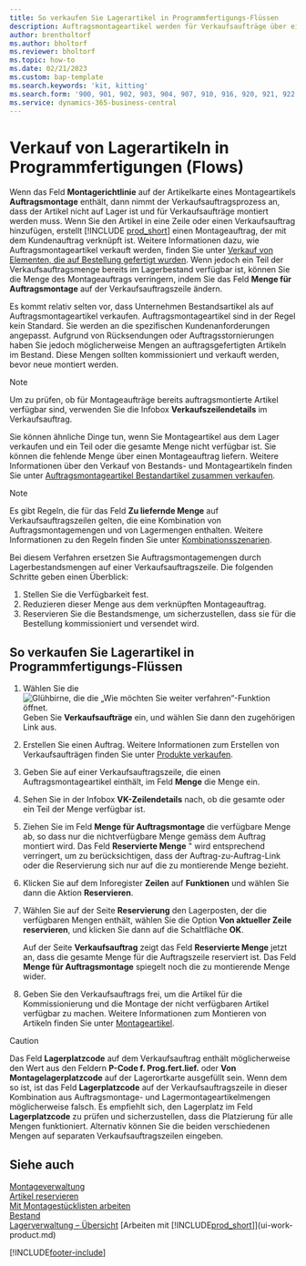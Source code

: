 ```yaml
---
title: So verkaufen Sie Lagerartikel in Programmfertigungs-Flüssen
description: Auftragsmontageartikel werden für Verkaufsaufträge über einen Montageauftrag montiert.
author: brentholtorf
ms.author: bholtorf
ms.reviewer: bholtorf
ms.topic: how-to
ms.date: 02/21/2023
ms.custom: bap-template
ms.search.keywords: 'kit, kitting'
ms.search.form: '900, 901, 902, 903, 904, 907, 910, 916, 920, 921, 922, 923, 940, 941, 942, 930, 931, 932, 914, 915, 905'
ms.service: dynamics-365-business-central
---
```

# <a name="selling-inventory-items-in-assemble-to-order-flows"></a>Verkauf von Lagerartikeln in Programmfertigungen (Flows)

Wenn das Feld **Montagerichtlinie** auf der Artikelkarte eines Montageartikels **Auftragsmontage** enthält, dann nimmt der Verkaufsauftragsprozess an, dass der Artikel nicht auf Lager ist und für Verkaufsaufträge montiert werden muss. Wenn Sie den Artikel in eine Zeile oder einen Verkaufsauftrag hinzufügen, erstellt [!INCLUDE [prod_short](includes/prod_short.md)] einen Montageauftrag, der mit dem Kundenauftrag verknüpft ist. Weitere Informationen dazu, wie Auftragsmontageartikel verkauft werden, finden Sie unter [Verkauf von Elementen, die auf Bestellung gefertigt wurden](assembly-how-to-sell-items-assembled-to-order.md). Wenn jedoch ein Teil der Verkaufsauftragsmenge bereits im Lagerbestand verfügbar ist, können Sie die Menge des Montageauftrags verringern, indem Sie das Feld **Menge für Auftragsmontage** auf der Verkaufsauftragszeile ändern.  

Es kommt relativ selten vor, dass Unternehmen Bestandsartikel als auf Auftragsmontageartikel verkaufen. Auftragsmontageartikel sind in der Regel kein Standard. Sie werden an die spezifischen Kundenanforderungen angepasst. Aufgrund von Rücksendungen oder Auftragsstornierungen haben Sie jedoch möglicherweise Mengen an auftragsgefertigten Artikeln im Bestand. Diese Mengen sollten kommissioniert und verkauft werden, bevor neue montiert werden.  

> [!NOTE]  
> Um zu prüfen, ob für Montageaufträge bereits auftragsmontierte Artikel verfügbar sind, verwenden Sie die Infobox **Verkaufszeilendetails** im Verkaufsauftrag.  

Sie können ähnliche Dinge tun, wenn Sie Montageartikel aus dem Lager verkaufen und ein Teil oder die gesamte Menge nicht verfügbar ist. Sie können die fehlende Menge über einen Montageauftrag liefern. Weitere Informationen über den Verkauf von Bestands- und Montageartikeln finden Sie unter [Auftragsmontageartikel Bestandartikel zusammen verkaufen](assembly-how-to-sell-assemble-to-order-items-and-inventory-items-together.md).  

> [!NOTE]  
> Es gibt Regeln, die für das Feld **Zu liefernde Menge** auf Verkaufsauftragszeilen gelten, die eine Kombination von Auftragsmontagemengen und von Lagermengen enthalten. Weitere Informationen zu den Regeln finden Sie unter [Kombinationsszenarien](assembly-assemble-to-order-or-assemble-to-stock.md#combination-scenarios).  

Bei diesem Verfahren ersetzen Sie Auftragsmontagemengen durch Lagerbestandsmengen auf einer Verkaufsauftragszeile. Die folgenden Schritte geben einen Überblick:

1. Stellen Sie die Verfügbarkeit fest.
2. Reduzieren dieser Menge aus dem verknüpften Montageauftrag.
3. Reservieren Sie die Bestandsmenge, um sicherzustellen, dass sie für die Bestellung kommissioniert und versendet wird.  

## <a name="to-sell-inventory-items-in-assemble-to-order-flows"></a>So verkaufen Sie Lagerartikel in Programmfertigungs-Flüssen

1. Wählen Sie die ![Glühbirne, die die „Wie möchten Sie weiter verfahren“-Funktion öffnet.](media/ui-search/search_small.png "Wie möchten Sie weiter verfahren?") Geben Sie **Verkaufsaufträge** ein, und wählen Sie dann den zugehörigen Link aus.  
2. Erstellen Sie einen Auftrag. Weitere Informationen zum Erstellen von Verkaufsaufträgen finden Sie unter [Produkte verkaufen](sales-how-sell-products.md).  
3. Geben Sie auf einer Verkaufsauftragszeile, die einen Auftragsmontageartikel einthält, im Feld **Menge** die Menge ein.  
4. Sehen Sie in der Infobox **VK-Zeilendetails** nach, ob die gesamte oder ein Teil der Menge verfügbar ist.  
5. Ziehen Sie im Feld **Menge für Auftragsmontage** die verfügbare Menge ab, so dass nur die nichtverfügbare Menge gemäss dem Auftrag montiert wird. Das Feld **Reservierte Menge** " wird entsprechend verringert, um zu berücksichtigen, dass der Auftrag-zu-Auftrag-Link oder die Reservierung sich nur auf die zu montierende Menge bezieht.  
6. Klicken Sie auf dem Inforegister **Zeilen** auf **Funktionen** und wählen Sie dann die Aktion **Reservieren**.  
7. Wählen Sie auf der Seite **Reservierung** den Lagerposten, der die verfügbaren Mengen enthält, wählen Sie die Option **Von aktueller Zeile reservieren**, und klicken Sie dann auf die Schaltfläche **OK**.  

    Auf der Seite **Verkaufsauftrag** zeigt das Feld **Reservierte Menge** jetzt an, dass die gesamte Menge für die Auftragszeile reserviert ist. Das Feld **Menge für Auftragsmontage** spiegelt noch die zu montierende Menge wider.  

8. Geben Sie den Verkaufsauftrags frei, um die Artikel für die Kommissionierung und die Montage der nicht verfügbaren Artikel verfügbar zu machen. Weitere Informationen zum Montieren von Artikeln finden Sie unter [Montageartikel](assembly-how-to-assemble-items.md).  

> [!CAUTION]  
> Das Feld **Lagerplatzcode** auf dem Verkaufsauftrag enthält möglicherweise den Wert aus den Feldern **P-Code f. Prog.fert.lief.** oder **Von Montagelagerplatzcode** auf der Lagerortkarte ausgefüllt sein. Wenn dem so ist, ist das Feld **Lagerplatzcode** auf der Verkaufsauftragszeile in dieser Kombination aus Auftragsmontage- und Lagermontageartikelmengen möglicherweise falsch. Es empfiehlt sich, den Lagerplatz im Feld **Lagerplatzcode** zu prüfen und sicherzustellen, dass die Platzierung für alle Mengen funktioniert. Alternativ können Sie die beiden verschiedenen Mengen auf separaten Verkaufsauftragszeilen eingeben.  

## <a name="see-also"></a>Siehe auch

[Montageverwaltung](assembly-assemble-items.md)  
[Artikel reservieren](inventory-how-to-reserve-items.md)  
[Mit Montagestücklisten arbeiten](assembly-how-work-assembly-boms.md)  
[Bestand](inventory-manage-inventory.md)  
[Lagerverwaltung – Übersicht](design-details-warehouse-management.md)
[Arbeiten mit [!INCLUDE[prod_short](includes/prod_short.md)]](ui-work-product.md)


[!INCLUDE[footer-include](includes/footer-banner.md)]

